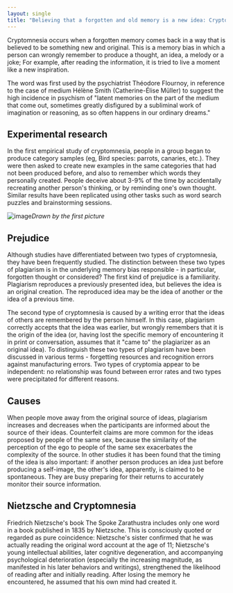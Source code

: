 ```yaml
---
layout: single
title: "Believing that a forgotten and old memory is a new idea: Cryptomnesia"
---
```

Cryptomnesia occurs when a forgotten memory comes back in a way that is believed to be something new and original. This is a memory bias in which a person can wrongly remember to produce a thought, an idea, a melody or a joke; For example, after reading the information, it is tried to live a moment like a new inspiration.

The word was first used by the psychiatrist Théodore Flournoy, in reference to the case of medium Hélène Smith (Catherine-Élise Müller) to suggest the high incidence in psychism of "latent memories on the part of the medium that come out, sometimes greatly disfigured by a subliminal work of imagination or reasoning, as so often happens in our ordinary dreams."

Experimental research
-
In the first empirical study of cryptomnesia, people in a group began to produce category samples (eg, Bird species: parrots, canaries, etc.). They were then asked to create new examples in the same categories that had not been produced before, and also to remember which words they personally created. People deceive about 3-9% of the time by accidentally recreating another person's thinking, or by reminding one's own thought. Similar results have been replicated using other tasks such as word search puzzles and brainstorming sessions.

![image](https://static01.nyt.com/images/2016/08/16/science/16tb-cryptomnesia/16tb-cryptomnesia-articleLarge.png?quality=90&auto=webp)*Drawn by the first picture*

Prejudice
-
Although studies have differentiated between two types of cryptomnesia, they have been frequently studied. The distinction between these two types of plagiarism is in the underlying memory bias responsible - in particular, forgotten thought or considered? The first kind of prejudice is a familiarity. Plagiarism reproduces a previously presented idea, but believes the idea is an original creation. The reproduced idea may be the idea of ​​another or the idea of ​​a previous time.


The second type of cryptomnesia is caused by a writing error that the ideas of others are remembered by the person himself. In this case, plagiarism correctly accepts that the idea was earlier, but wrongly remembers that it is the origin of the idea (or, having lost the specific memory of encountering it in print or conversation, assumes that it "came to" the plagiarizer as an original idea). To distinguish these two types of plagiarism have been discussed in various terms - forgetting resources and recognition errors against manufacturing errors. Two types of cryptomia appear to be independent: no relationship was found between error rates and two types were precipitated for different reasons.

Causes
-
When people move away from the original source of ideas, plagiarism increases and decreases when the participants are informed about the source of their ideas. Counterfeit claims are more common for the ideas proposed by people of the same sex, because the similarity of the perception of the ego to people of the same sex exacerbates the complexity of the source. In other studies it has been found that the timing of the idea is also important: if another person produces an idea just before producing a self-image, the other's idea, apparently, is claimed to be spontaneous. They are busy preparing for their returns to accurately monitor their source information.

Nietzsche and Cryptomnesia
-
Friedrich Nietzsche's book The Spoke Zarathustra includes only one word in a book published in 1835 by Nietzsche. This is consciously quoted or regarded as pure coincidence: Nietzsche's sister confirmed that he was actually reading the original word account at the age of 11; Nietzsche's young intellectual abilities, later cognitive degeneration, and accompanying psychological deterioration (especially the increasing magnitude, as manifested in his later behaviors and writings), strengthened the likelihood of reading after and initially reading. After losing the memory he encountered, he assumed that his own mind had created it.
